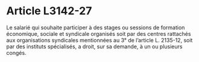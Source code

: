 # Article L3142-27

Le salarié qui souhaite participer à des stages ou sessions de formation économique, sociale et syndicale organisés soit par des centres rattachés aux organisations syndicales mentionnées au 3° de l’article L. 2135-12, soit par des instituts spécialisés, a droit, sur sa demande, à un ou plusieurs congés.
